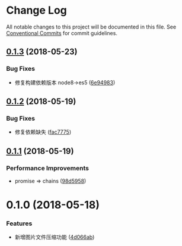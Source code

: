 # Change Log

All notable changes to this project will be documented in this file.
See [Conventional Commits](https://conventionalcommits.org) for commit guidelines.

<a name="0.1.3"></a>
## [0.1.3](https://github.com/tolerance-go/weapp-cli/compare/weapp-plugin-imgmin@0.1.2...weapp-plugin-imgmin@0.1.3) (2018-05-23)


### Bug Fixes

* 修复构建依赖版本 node8->es5 ([6e94983](https://github.com/tolerance-go/weapp-cli/commit/6e94983))




<a name="0.1.2"></a>
## [0.1.2](https://github.com/tolerance-go/weapp-cli/compare/weapp-plugin-imgmin@0.1.1...weapp-plugin-imgmin@0.1.2) (2018-05-19)


### Bug Fixes

* 修复依赖缺失 ([fac7775](https://github.com/tolerance-go/weapp-cli/commit/fac7775))




<a name="0.1.1"></a>
## [0.1.1](https://github.com/tolerance-go/weapp-cli/compare/weapp-plugin-imgmin@0.1.0...weapp-plugin-imgmin@0.1.1) (2018-05-19)


### Performance Improvements

* promise => chains ([98d5958](https://github.com/tolerance-go/weapp-cli/commit/98d5958))




<a name="0.1.0"></a>
# 0.1.0 (2018-05-18)


### Features

* 新增图片文件压缩功能 ([4d066ab](https://github.com/tolerance-go/weapp-cli/commit/4d066ab))

